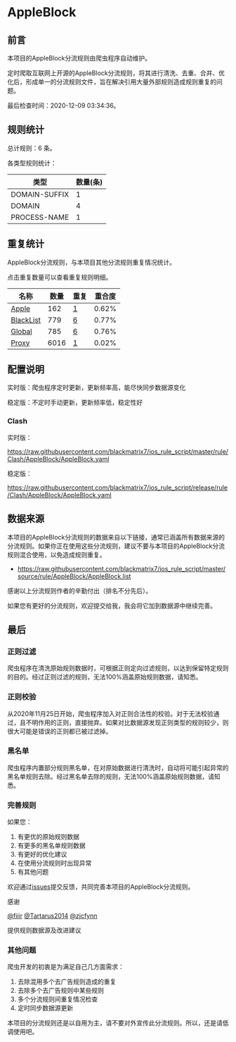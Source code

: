# AppleBlock

## 前言

本项目的AppleBlock分流规则由爬虫程序自动维护。

定时爬取互联网上开源的AppleBlock分流规则，将其进行清洗、去重、合并、优化后，形成单一的分流规则文件，旨在解决引用大量外部规则造成规则重复的问题。




最后检查时间：2020-12-09 03:34:36。

## 规则统计

总计规则：6 条。

各类型规则统计：

| 类型 | 数量(条) |
| ---- | ---- |
| DOMAIN-SUFFIX | 1 |
| DOMAIN | 4 |
| PROCESS-NAME | 1 |
## 重复统计

AppleBlock分流规则，与本项目其他分流规则重复情况统计。

点击重复数量可以查看重复规则明细。

| 名称 | 数量 | 重复 | 重合度 |
| ---- | ---- | ---- | ------ |
|  [Apple](https://github.com/blackmatrix7/ios_rule_script/tree/master/rule/Clash/Apple)    | 162   | [1](https://github.com/blackmatrix7/ios_rule_script/tree/master/rule/Clash/AppleBlock/Repeat.list)   |   0.62% |
|  [BlackList](https://github.com/blackmatrix7/ios_rule_script/tree/master/rule/Clash/BlackList)    | 779   | [6](https://github.com/blackmatrix7/ios_rule_script/tree/master/rule/Clash/AppleBlock/Repeat.list)   |   0.77% |
|  [Global](https://github.com/blackmatrix7/ios_rule_script/tree/master/rule/Clash/Global)    | 785   | [6](https://github.com/blackmatrix7/ios_rule_script/tree/master/rule/Clash/AppleBlock/Repeat.list)   |   0.76% |
|  [Proxy](https://github.com/blackmatrix7/ios_rule_script/tree/master/rule/Clash/Proxy)    | 6016   | [1](https://github.com/blackmatrix7/ios_rule_script/tree/master/rule/Clash/AppleBlock/Repeat.list)   |   0.02% |
## 配置说明

实时版：爬虫程序定时更新，更新频率高，能尽快同步数据源变化

稳定版：不定时手动更新，更新频率低，稳定性好

### Clash 
实时版：

https://raw.githubusercontent.com/blackmatrix7/ios_rule_script/master/rule/Clash/AppleBlock/AppleBlock.yaml

稳定版：

https://raw.githubusercontent.com/blackmatrix7/ios_rule_script/release/rule/Clash/AppleBlock/AppleBlock.yaml

## 数据来源

本项目的AppleBlock分流规则的数据来自以下链接，通常已涵盖所有数据来源的分流规则。如果你正在使用这些分流规则，建议不要与本项目的AppleBlock分流规则混合使用，以免造成规则重复。

- https://raw.githubusercontent.com/blackmatrix7/ios_rule_script/master/source/rule/AppleBlock/AppleBlock.list


感谢以上分流规则作者的辛勤付出（排名不分先后）。

如果您有更好的分流规则，欢迎提交给我，我会将它加到数据源中继续完善。

## 最后

### 正则过滤

爬虫程序在清洗原始规则数据时，可根据正则定向过滤规则，以达到保留特定规则的目的。经过正则过滤的规则，无法100%涵盖原始规则数据，请知悉。

### 正则校验

从2020年11月25日开始，爬虫程序加入对正则合法性的校验。对于无法校验通过，且不明作用的正则，直接抛弃。如果对比数据源发现正则类型的规则较少，则很大可能是错误的正则都已被过滤掉。

### 黑名单

爬虫程序内置部分规则黑名单，在对原始数据进行清洗时，自动将可能引起异常的黑名单规则去除。经过黑名单去除的规则，无法100%涵盖原始规则数据，请知悉。

### 完善规则

如果您：

1. 有更优的原始规则数据
2. 有更多的黑名单规则数据
3. 有更好的优化建议
4. 在使用分流规则时出现异常
5. 有其他问题

欢迎通过[issues](https://github.com/blackmatrix7/ios_rule_script/issues/new)提交反馈，共同完善本项目的AppleBlock分流规则。

感谢

[@fiiir](https://github.com/fiiir) [@Tartarus2014](https://github.com/Tartarus2014) [@zjcfynn](https://github.com/zjcfynn) 

提供规则数据源及改进建议

### 其他问题

爬虫开发的初衷是为满足自己几方面需求：

1. 去除混用多个去广告规则造成的重复
2. 去除多个去广告规则中某些规则
3. 多个分流规则间重复情况检查
4. 定时同步数据源更新

本项目的分流规则还是以自用为主，请不要对外宣传此分流规则。所以，还是请低调使用吧。